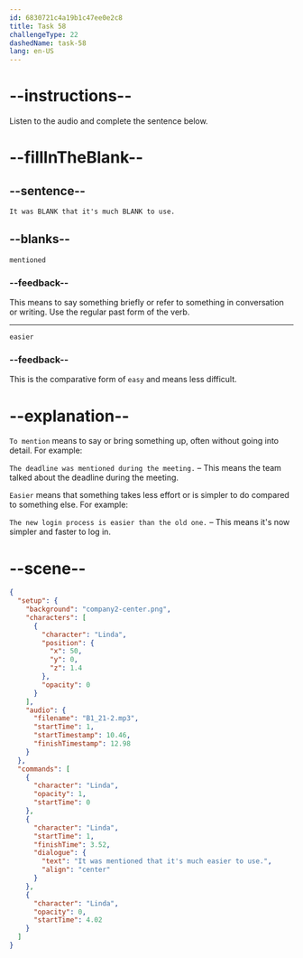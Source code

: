 ```yaml
---
id: 6830721c4a19b1c47ee0e2c8
title: Task 58
challengeType: 22
dashedName: task-58
lang: en-US
---
```


<!-- (Audio) Linda: It was mentioned that it's much easier to use. -->

# --instructions--

Listen to the audio and complete the sentence below.

# --fillInTheBlank--

## --sentence--

`It was BLANK that it's much BLANK to use.`

## --blanks--

`mentioned`

### --feedback--

This means to say something briefly or refer to something in conversation or writing. Use the regular past form of the verb.

---

`easier`

### --feedback--

This is the comparative form of `easy` and means less difficult.

# --explanation--

`To mention` means to say or bring something up, often without going into detail. For example:

`The deadline was mentioned during the meeting.` – This means the team talked about the deadline during the meeting.

`Easier` means that something takes less effort or is simpler to do compared to something else. For example:

`The new login process is easier than the old one.` – This means it's now simpler and faster to log in.

# --scene--

```json
{
  "setup": {
    "background": "company2-center.png",
    "characters": [
      {
        "character": "Linda",
        "position": {
          "x": 50,
          "y": 0,
          "z": 1.4
        },
        "opacity": 0
      }
    ],
    "audio": {
      "filename": "B1_21-2.mp3",
      "startTime": 1,
      "startTimestamp": 10.46,
      "finishTimestamp": 12.98
    }
  },
  "commands": [
    {
      "character": "Linda",
      "opacity": 1,
      "startTime": 0
    },
    {
      "character": "Linda",
      "startTime": 1,
      "finishTime": 3.52,
      "dialogue": {
        "text": "It was mentioned that it's much easier to use.",
        "align": "center"
      }
    },
    {
      "character": "Linda",
      "opacity": 0,
      "startTime": 4.02
    }
  ]
}
```
